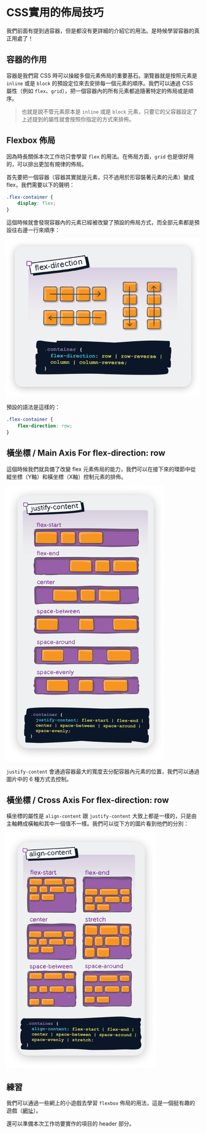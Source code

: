 # CSS實用的佈局技巧

我們前面有提到過容器，但是都沒有更詳細的介紹它的用法。是時候學習容器的真正用處了！

## 容器的作用

容器是我們寫 CSS 時可以操縱多個元素佈局的重要基石。瀏覽器就是按照元素是 `inline` 或是 `block` 的預設定位來去安排每一個元素的順序。我們可以通過 CSS 屬性（例如 `flex`、`grid`），把一個容器內的所有元素都追隨著特定的佈局或是順序。

> 也就是說不管元素原本是 `inline` 或是 `block` 元素，只要它的父容器設定了上述提到的屬性就會按照你指定的方式來排佈。

## Flexbox 佈局

因為時長關係本次工作坊只會學習 `flex` 的用法。在佈局方面，`grid` 也是很好用的，可以排出更加有規律的佈局。

首先要把一個容器（容器其實就是元素，只不過用於形容裝著元素的元素）變成 flex，我們需要以下的聲明：

```css
.flex-container {
    display: flex;
}
```

這個時候就會發現容器內的元素已經被改變了預設的佈局方式，而全部元素都是預設往右邊一行來順序：

![flex-direction](./resources/flex-direction.png)

預設的語法是這樣的：

```css
.flex-container {
    flex-direction: row;
}
```

## 橫坐標 / Main Axis For flex-direction: row

這個時候我們就具備了改變 flex 元素佈局的能力，我們可以在接下來的環節中從縱坐標（Y軸）和橫坐標（X軸）控制元素的排佈。

![justify-content](./resources/justify-content.png)

`justify-content` 會通過容器最大的寬度去分配容器內元素的位置，我們可以通過圖片中的 6 種方式去控制。

## 橫坐標 / Cross Axis For flex-direction: row

橫坐標的屬性是 `align-content` 跟 `justify-content` 大致上都是一樣的，只是由主軸轉成橫軸和其中一個值不一樣。我們可以從下方的圖片看到他們的分別：

![align-content](./resources/align-content.png)

## 練習

我們可以通過一些網上的小遊戲去學習 `flexbox` 佈局的用法，這是一個挺有趣的遊戲（[網址](https://flexboxfroggy.com/)）。

還可以準備本次工作坊要實作的項目的 header 部分。